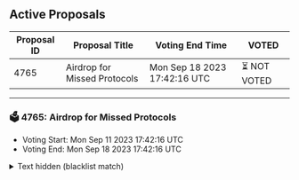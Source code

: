 ## Active Proposals

| Proposal ID | Proposal Title | Voting End Time | VOTED |
|-------------|----------------|-----------------|-------|
| 4765 | Airdrop for Missed Protocols | Mon Sep 18 2023 17:42:16 UTC | ⏳ NOT VOTED |

---

### 🗳 4765: Airdrop for Missed Protocols
- Voting Start: Mon Sep 11 2023 17:42:16 UTC
- Voting End: Mon Sep 18 2023 17:42:16 UTC

<details>
<summary>Text hidden (blacklist match)</summary>
 
</details>
